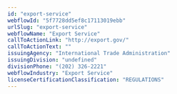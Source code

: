 ```yaml
---
id: "export-service"
webflowId: "5f7728dd5ef8c17113019ebb"
urlSlug: "export-service"
webflowName: "Export Service"
callToActionLink: "http://export.gov/"
callToActionText: ""
issuingAgency: "International Trade Administration"
issuingDivision: "undefined"
divisionPhone: "(202) 326-2221"
webflowIndustry: "Export Service"
licenseCertificationClassification: "REGULATIONS"
---
```

